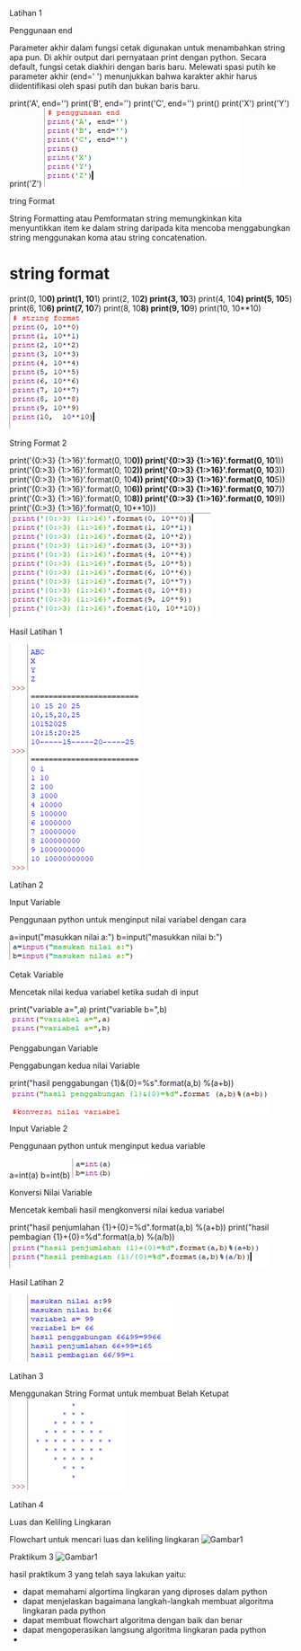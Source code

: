 Latihan 1

Penggunaan end

Parameter akhir dalam fungsi cetak digunakan untuk menambahkan string apa pun. Di akhir output dari pernyataan print dengan python. Secara default, fungsi cetak diakhiri dengan baris baru. Melewati spasi putih ke parameter akhir (end=' ') menunjukkan bahwa karakter akhir harus diidentifikasi oleh spasi putih dan bukan baris baru.

print('A', end='')
print('B', end='')
print('C', end='')
print()
print('X')
print('Y')
print('Z')
![Gambar1](gambar/image1.png)

tring Format

String Formatting atau Pemformatan string memungkinkan kita menyuntikkan item ke dalam string daripada kita mencoba menggabungkan string menggunakan koma atau string concatenation.

# string format

print(0, 10**0)
print(1, 10**1)
print(2, 10**2)
print(3, 10**3)
print(4, 10**4)
print(5, 10**5)
print(6, 10**6)
print(7, 10**7)
print(8, 10**8)
print(9, 10**9)
print(10, 10**10)
![Gambar1](gambar/image3.png)

String Format 2

print('{0:>3} {1:>16}'.format(0, 10**0))
print('{0:>3} {1:>16}'.format(0, 10**1))
print('{0:>3} {1:>16}'.format(0, 10**2))
print('{0:>3} {1:>16}'.format(0, 10**3))
print('{0:>3} {1:>16}'.format(0, 10**4))
print('{0:>3} {1:>16}'.format(0, 10**5))
print('{0:>3} {1:>16}'.format(0, 10**6))
print('{0:>3} {1:>16}'.format(0, 10**7))
print('{0:>3} {1:>16}'.format(0, 10**8))
print('{0:>3} {1:>16}'.format(0, 10**9))
print('{0:>3} {1:>16}'.format(0, 10**10))
![Gambar1](gambar/image4.png)

Hasil Latihan 1

![Gambar1](gambar/image6.png)

Latihan 2

Input Variable

Penggunaan python untuk menginput nilai variabel dengan cara

a=input("masukkan nilai a:")
b=input("masukkan nilai b:")
![Gambar1](gambar/image7.png)

Cetak Variable

Mencetak nilai kedua variabel ketika sudah di input

print("variable a=",a)
print("variable b=",b)
![Gambar1](gambar/image8.png)

Penggabungan Variable

Penggabungan kedua nilai Variable

print("hasil penggabungan {1}&{0}=%s".format(a,b) %(a+b))
![Gambar1](gambar/image9.png)

Input Variable 2

Penggunaan python untuk menginput kedua variable

a=int(a)
b=int(b)
![Gambar1](gambar/image10.png)

Konversi Nilai Variable

Mencetak kembali hasil mengkonversi nilai kedua variabel

print("hasil penjumlahan {1}+{0}=%d".format(a,b) %(a+b))
print("hasil pembagian {1}+{0}=%d".format(a,b) %(a/b))
![Gambar1](gambar/image11.png)

Hasil Latihan 2

![Gambar1](gambar/image12.png)

Latihan 3 

Menggunakan String Format untuk membuat Belah Ketupat
![Gambar1](gambar/image13.png)

Latihan 4

Luas dan Keliling Lingkaran

Flowchart untuk mencari luas dan keliling lingkaran
![Gambar1](gambar/image14.png)

Praktikum 3
![Gambar1](gambar/image15.png)

hasil praktikum 3 yang telah saya lakukan yaitu:

- dapat memahami algortima lingkaran yang diproses dalam python
- dapat menjelaskan bagaimana langkah-langkah membuat algoritma lingkaran pada python
- dapat membuat flowchart algoritma dengan baik dan benar
- dapat mengoperasikan langsung algoritma lingkaran pada python
- 



